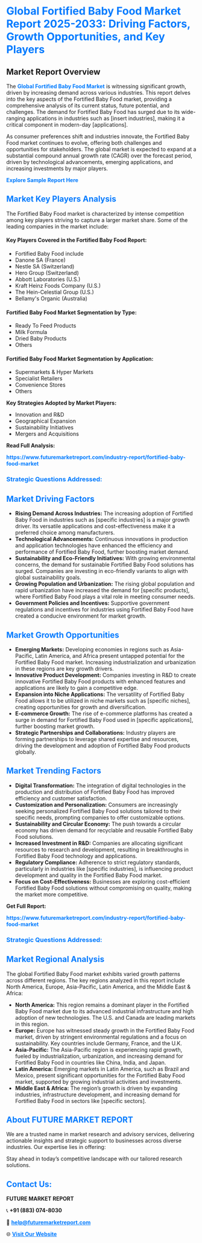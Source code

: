 <h1 style="color: #007BFF;">Global Fortified Baby Food Market Report 2025-2033: Driving Factors, Growth Opportunities, and Key Players</h1>

<section id="overview">
<h2>Market Report Overview</h2>
<p>The <a href="https://www.futuremarketreport.com/industry-report/fortified-baby-food-market" style="color: #007BFF; text-decoration: none;"><strong>Global Fortified Baby Food Market</strong></a> is witnessing significant growth, driven by increasing demand across various industries. This report delves into the key aspects of the Fortified Baby Food market, providing a comprehensive analysis of its current status, future potential, and challenges. The demand for Fortified Baby Food has surged due to its wide-ranging applications in industries such as [insert industries], making it a critical component in modern-day [applications].</p>
<p>As consumer preferences shift and industries innovate, the Fortified Baby Food market continues to evolve, offering both challenges and opportunities for stakeholders. The global market is expected to expand at a substantial compound annual growth rate (CAGR) over the forecast period, driven by technological advancements, emerging applications, and increasing investments by major players.</p>
</section>

<section id="overview">
<p><a href="https://www.futuremarketreport.com/request-sample/reportId=100793" style="color: #007BFF; text-decoration: none;"><strong>Explore Sample Report Here</strong></a></p>
</section>

<section id="key-players">
<h2 style="color: #007BFF;">Market Key Players Analysis</h2>
<p>The Fortified Baby Food market is characterized by intense competition among key players striving to capture a larger market share. Some of the leading companies in the market include:</p>
<h4>Key Players Covered in the Fortified Baby Food Report:</h4>
<ul><li>Fortified Baby Food include</li><li>Danone SA (France)</li><li>Nestle SA (Switzerland)</li><li>Hero Group (Switzerland)</li><li>Abbott Laboratories (U.S.)</li><li>Kraft Heinz Foods Company (U.S.)</li><li>The Hein-Celestial Group (U.S.)</li><li>Bellamy&#039;s Organic (Australia)</li></ul>
<h4>Fortified Baby Food Market Segmentation by Type:</h4>
<ul><li>Ready To Feed Products</li><li>Milk Formula</li><li>Dried Baby Products</li><li>Others</li></ul>

<h4>Fortified Baby Food Market Segmentation by Application:</h4>
<ul><li>Supermarkets &amp; Hyper Markets</li><li>Specialist Retailers</li><li>Convenience Stores</li><li>Others</li></ul>
<p><strong>Key Strategies Adopted by Market Players:</strong></p>
<ul>
<li>Innovation and R&D</li>
<li>Geographical Expansion</li>
<li>Sustainability Initiatives</li>
<li>Mergers and Acquisitions</li>
</ul>
</section>

<section>
<p><strong>Read Full Analysis: </strong></p><a href="https://www.futuremarketreport.com/industry-report/fortified-baby-food-market" style="color: #007BFF; text-decoration: none;"><strong>https://www.futuremarketreport.com/industry-report/fortified-baby-food-market</strong></a>
<h3 style="color: #007BFF;">Strategic Questions Addressed:</h3>
</section>

<section id="driving-factors">
<h2 style="color: #007BFF;">Market Driving Factors</h2>
<ul>
<li><strong>Rising Demand Across Industries:</strong> The increasing adoption of Fortified Baby Food in industries such as [specific industries] is a major growth driver. Its versatile applications and cost-effectiveness make it a preferred choice among manufacturers.</li>
<li><strong>Technological Advancements:</strong> Continuous innovations in production and application technologies have enhanced the efficiency and performance of Fortified Baby Food, further boosting market demand.</li>
<li><strong>Sustainability and Eco-Friendly Initiatives:</strong> With growing environmental concerns, the demand for sustainable Fortified Baby Food solutions has surged. Companies are investing in eco-friendly variants to align with global sustainability goals.</li>
<li><strong>Growing Population and Urbanization:</strong> The rising global population and rapid urbanization have increased the demand for [specific products], where Fortified Baby Food plays a vital role in meeting consumer needs.</li>
<li><strong>Government Policies and Incentives:</strong> Supportive government regulations and incentives for industries using Fortified Baby Food have created a conducive environment for market growth.</li>
</ul>
</section>

<section id="growth-opportunities">
<h2 style="color: #007BFF;">Market Growth Opportunities</h2>
<ul>
<li><strong>Emerging Markets:</strong> Developing economies in regions such as Asia-Pacific, Latin America, and Africa present untapped potential for the Fortified Baby Food market. Increasing industrialization and urbanization in these regions are key growth drivers.</li>
<li><strong>Innovative Product Development:</strong> Companies investing in R&D to create innovative Fortified Baby Food products with enhanced features and applications are likely to gain a competitive edge.</li>
<li><strong>Expansion into Niche Applications:</strong> The versatility of Fortified Baby Food allows it to be utilized in niche markets such as [specific niches], creating opportunities for growth and diversification.</li>
<li><strong>E-commerce Growth:</strong> The rise of e-commerce platforms has created a surge in demand for Fortified Baby Food used in [specific applications], further boosting market growth.</li>
<li><strong>Strategic Partnerships and Collaborations:</strong> Industry players are forming partnerships to leverage shared expertise and resources, driving the development and adoption of Fortified Baby Food products globally.</li>
</ul>
</section>

<section id="trending-factors">
<h2 style="color: #007BFF;">Market Trending Factors</h2>
<ul>
<li><strong>Digital Transformation:</strong> The integration of digital technologies in the production and distribution of Fortified Baby Food has improved efficiency and customer satisfaction.</li>
<li><strong>Customization and Personalization:</strong> Consumers are increasingly seeking personalized Fortified Baby Food solutions tailored to their specific needs, prompting companies to offer customizable options.</li>
<li><strong>Sustainability and Circular Economy:</strong> The push towards a circular economy has driven demand for recyclable and reusable Fortified Baby Food solutions.</li>
<li><strong>Increased Investment in R&D:</strong> Companies are allocating significant resources to research and development, resulting in breakthroughs in Fortified Baby Food technology and applications.</li>
<li><strong>Regulatory Compliance:</strong> Adherence to strict regulatory standards, particularly in industries like [specific industries], is influencing product development and quality in the Fortified Baby Food market.</li>
<li><strong>Focus on Cost-Effectiveness:</strong> Businesses are exploring cost-efficient Fortified Baby Food solutions without compromising on quality, making the market more competitive.</li>
</ul>
</section>

<section>
<p><strong>Get Full Report: </strong></p><a href="https://www.futuremarketreport.com/industry-report/fortified-baby-food-market" style="color: #007BFF; text-decoration: none;"><strong>https://www.futuremarketreport.com/industry-report/fortified-baby-food-market</strong></a>
<h3 style="color: #007BFF;">Strategic Questions Addressed:</h3>
</section>


<section id="regional-analysis">
<h2 style="color: #007BFF;">Market Regional Analysis</h2>
<p>The global Fortified Baby Food market exhibits varied growth patterns across different regions. The key regions analyzed in this report include North America, Europe, Asia-Pacific, Latin America, and the Middle East & Africa:</p>
<ul>
<li><strong>North America:</strong> This region remains a dominant player in the Fortified Baby Food market due to its advanced industrial infrastructure and high adoption of new technologies. The U.S. and Canada are leading markets in this region.</li>
<li><strong>Europe:</strong> Europe has witnessed steady growth in the Fortified Baby Food market, driven by stringent environmental regulations and a focus on sustainability. Key countries include Germany, France, and the U.K.</li>
<li><strong>Asia-Pacific:</strong> The Asia-Pacific region is experiencing rapid growth, fueled by industrialization, urbanization, and increasing demand for Fortified Baby Food in countries like China, India, and Japan.</li>
<li><strong>Latin America:</strong> Emerging markets in Latin America, such as Brazil and Mexico, present significant opportunities for the Fortified Baby Food market, supported by growing industrial activities and investments.</li>
<li><strong>Middle East & Africa:</strong> The region’s growth is driven by expanding industries, infrastructure development, and increasing demand for Fortified Baby Food in sectors like [specific sectors].</li>
</ul>
</section>

<footer>
<h2 style="color: #007BFF;">About FUTURE MARKET REPORT</h2>
<p>We are a trusted name in market research and advisory services, delivering actionable insights and strategic support to businesses across diverse industries. Our expertise lies in offering:</p>

<p>Stay ahead in today’s competitive landscape with our tailored research solutions.</p>

<h2 style="color: #007BFF;">Contact Us:</h2>
<p><strong>FUTURE MARKET REPORT</strong></p>
<p>📞 <strong>+91 (883) 074-8030</strong></p>
<p>📧 <strong><a href="mailto:help@futuremarketreport.com" style="color: #007BFF;">help@futuremarketreport.com</a></strong></p>
<p>🌐 <strong><a href="https://www.futuremarketreport.com/" style="color: #007BFF;">Visit Our Website</a></strong></p>
</footer>
